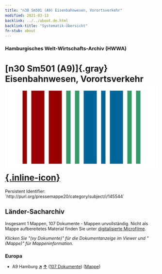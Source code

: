 ```yaml
---
title: "n30 Sm501 (A9) Eisenbahnwesen, Vorortsverkehr"
modified: 2021-03-13
backlink: ../../about.de.html
backlink-title: "Systematik-Übersicht"
fn-stub: about
---
```


### Hamburgisches Welt-Wirtschafts-Archiv (HWWA)

# [n30 Sm501 (A9)]{.gray}&#8201; Eisenbahnwesen, Vorortsverkehr &#160; [![Wikidata](/images/Wikidata-logo.svg "Wikidata"){.inline-icon}](http://www.wikidata.org/entity/Q104711139)

<div class="hint">Persistent Identifier: `http://purl.org/pressemappe20/category/subject/i/145544`</div>







## Länder-Sacharchiv




Insgesamt 1 Mappen, 107 Dokumente - Mappen unvollständig.
Nicht als Mappe aufbereitetes Material finden Sie unter [digitalisierte Microfilme](/film/h1_sh.de.html).

_Klicken Sie "(xy Dokumente)" für die Dokumentanzeige im Viewer und "(Mappe)" für Mappeninformation._




### Europa

- A9 Hamburg [**&nearr;**](../../../geo/i/140905/about.de.html "Hamburg (alle Mappen)") [**&uarr;**](../../../geo/about.de.html#A9 "Ländersystematik") (<a href="https://pm20.zbw.eu/iiifview/folder/sh/140905,145544" title="über: Hamburg : Eisenbahnwesen, Vorortsverkehr" target="_blank">107 Dokumente</a>) ([Mappe](../../../../folder/sh/1409xx/140905/1455xx/145544/about.de.html))








